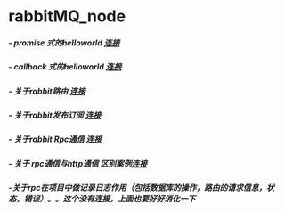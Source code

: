 # rabbitMQ_node

##### - promise 式的helloworld [连接](https://github.com/OctoberCity/rabbitMQ_node/tree/master/helloRabbitMq)
##### - callback 式的helloworld [连接](https://github.com/OctoberCity/rabbitMQ_node/tree/master/RMQVCallback)
##### - 关于rabbit路由 [连接](https://github.com/OctoberCity/rabbitMQ_node/tree/master/routerRabbit)
##### - 关于rabbit发布订阅 [连接](https://github.com/OctoberCity/rabbitMQ_node/tree/master/pubSubRabbit)
##### - 关于rabbit Rpc通信 [连接](https://github.com/OctoberCity/rabbitMQ_node/tree/master/rpcRabbit)
##### - 关于 rpc通信与http通信 区别案例[连接](https://github.com/OctoberCity/rabbitMQ_node/tree/master/rabbitVsHttp)
##### -关于rpc在项目中做记录日志作用（包括数据库的操作，路由的请求信息，状态，错误）。。这个没有连接，上面也要好好消化一下

